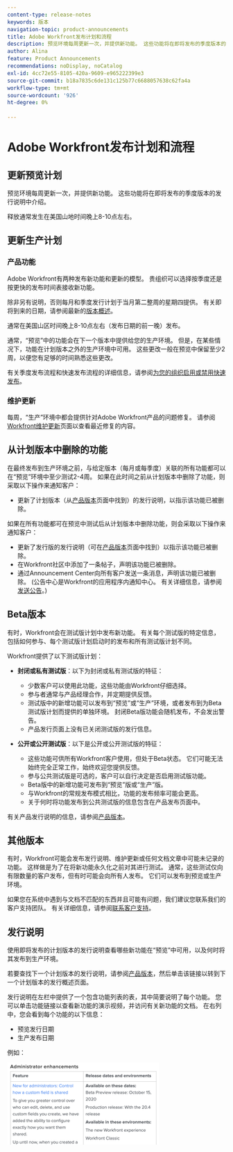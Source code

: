 ```yaml
---
content-type: release-notes
keywords: 版本
navigation-topic: product-announcements
title: Adobe Workfront发布计划和流程
description: 预览环境每周更新一次，并提供新功能。 这些功能将在即将发布的季度版本的发行说明中介绍。
author: Alina
feature: Product Announcements
recommendations: noDisplay, noCatalog
exl-id: 4cc72e55-8105-420a-9609-e965222399e3
source-git-commit: b18a7835c6de131c125b77c6688057638c62fa4a
workflow-type: tm+mt
source-wordcount: '926'
ht-degree: 0%

---
```


# Adobe Workfront发布计划和流程

## 更新预览计划

预览环境每周更新一次，并提供新功能。 这些功能将在即将发布的季度版本的发行说明中介绍。

释放通常发生在美国山地时间晚上8-10点左右。

## 更新生产计划

### 产品功能


Adobe Workfront有两种发布新功能和更新的模型。 贵组织可以选择按季度还是按更快的发布时间表接收新功能。

除非另有说明，否则每月和季度发行计划于当月第二整周的星期四提供。 有关即将到来的日期，请参阅最新的[版本概述](/help/quicksilver/product-announcements/product-releases/product-releases.md)。

通常在美国山区时间晚上8-10点左右（发布日期的前一晚）发布。

通常，“预览”中的功能会在下一个版本中提供给您的生产环境。 但是，在某些情况下，功能在计划版本之外的生产环境中可用。 这些更改一般在预览中保留至少2周，以便您有足够的时间熟悉这些更改。

有关季度发布流程和快速发布流程的详细信息，请参阅[为您的组织启用或禁用快速发布](/help/quicksilver/administration-and-setup/set-up-workfront/configure-system-defaults/enable-fast-release-process.md)。

### 维护更新

每周，“生产”环境中都会提供针对Adobe Workfront产品的问题修复。 请参阅[Workfront维护更新](https://experienceleague.adobe.com/en/docs/workfront-known-issues/releases/current-updates)页面以查看最近修复的内容。

## 从计划版本中删除的功能

在最终发布到生产环境之前，与给定版本（每月或每季度）关联的所有功能都可以在“预览”环境中至少测试2-4周。 如果在此时间之前从计划版本中删除了功能，则采取以下操作来通知客户：

* 更新了计划版本（从[产品版本](../../product-announcements/product-releases/product-releases.md)页面中找到）的发行说明，以指示该功能已被删除。

如果在所有功能都可在预览中测试后从计划版本中删除功能，则会采取以下操作来通知客户：

* 更新了发行版的发行说明（可在[产品版本](../../product-announcements/product-releases/product-releases.md)页面中找到）以指示该功能已被删除。
* 在Workfront社区中添加了一条帖子，声明该功能已被删除。
* 通过Announcement Center向所有客户发送一条消息，声明该功能已被删除。 (公告中心是Workfront的应用程序内通知中心。 有关详细信息，请参阅[发送公告](../../administration-and-setup/get-started-wf-administration/view-send-announcements.md)。)

## Beta版本

有时，Workfront会在测试版计划中发布新功能。
有关每个测试版的特定信息，包括如何参与、每个测试版计划启动时的发布和所有测试版计划不同。

Workfront提供了以下测试版计划：

* **封闭或私有测试版**：以下为封闭或私有测试版的特征：

   * 少数客户可以使用此功能，这些功能由Workfront仔细选择。
   * 参与者通常与产品经理合作，并定期提供反馈。
   * 测试版中的新增功能可以发布到“预览”或“生产”环境，或者发布到为Beta测试版计划而提供的单独环境。 封闭Beta版功能会随机发布，不会发出警告。
   * 产品发行页面上没有已关闭测试版的发行信息。

* **公开或公开测试版**：以下是公开或公开测试版的特征：

   * 这些功能可供所有Workfront客户使用，但处于Beta状态。 它们可能无法始终完全正常工作，始终欢迎您提供反馈。
   * 参与公共测试版是可选的，客户可以自行决定是否启用测试版功能。
   * Beta版中的新增功能可发布到“预览”版或“生产”版。
   * 与Workfront的常规发布模式相比，功能的发布频率可能会更高。
   * 关于何时将功能发布到公共测试版的信息包含在产品发布页面中。

有关产品发行说明的信息，请参阅[产品版本](../../product-announcements/product-releases/product-releases.md)。

## 其他版本

有时，Workfront可能会发布发行说明、维护更新或任何文档文章中可能未记录的功能。 这样做是为了在将新功能永久化之前对其进行测试。 通常，这些测试仅向有限数量的客户发布，但有时可能会向所有人发布。 它们可以发布到预览或生产环境。

如果您在系统中遇到与文档不匹配的东西并且可能有问题，我们建议您联系我们的客户支持团队。 有关详细信息，请参阅[联系客户支持](../../workfront-basics/tips-tricks-and-troubleshooting/contact-customer-support.md)。

## 发行说明

使用即将发布的计划版本的发行说明查看哪些新功能在“预览”中可用，以及何时将其发布到生产环境。

若要查找下一个计划版本的发行说明，请参阅[产品版本](../../product-announcements/product-releases/product-releases.md)，然后单击该链接以转到下一个计划版本的发行概述页面。

发行说明在左栏中提供了一个包含功能列表的表，其中简要说明了每个功能。 您可以单击功能链接以查看新功能的演示视频，并访问有关新功能的文档。 在右列中，您会看到每个功能的以下信息：

* 预览发行日期
* 生产发布日期

例如：

![示例发行说明](assets/release-notes-350x189.png)
